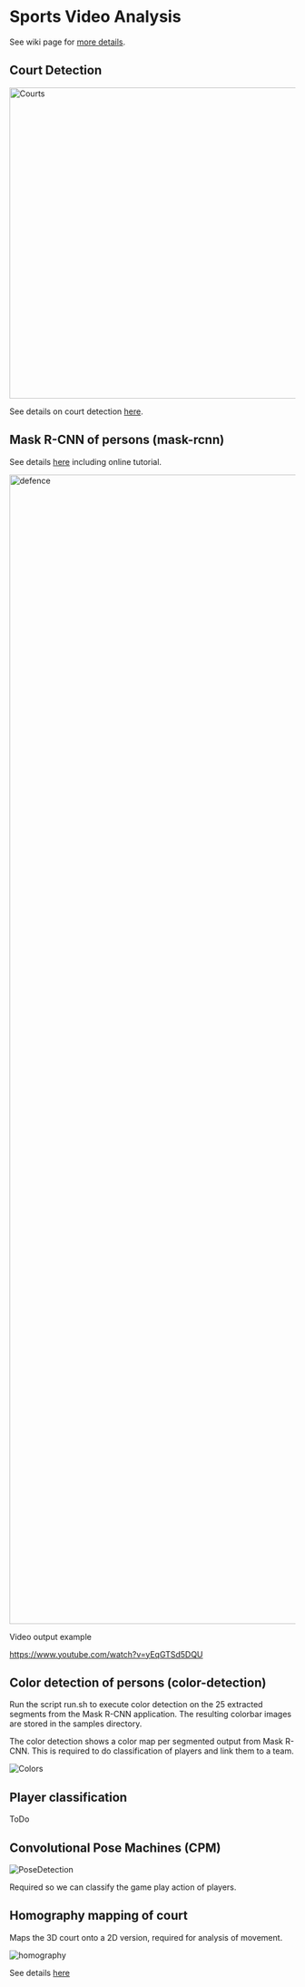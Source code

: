 # Sports Video Analysis

See wiki page for [more details](https://github.com/stephanj/basketballVideoAnalysis/wiki).

## Court Detection

<img width="548" alt="Courts" src="https://user-images.githubusercontent.com/179457/71198821-f0e0f400-2294-11ea-8253-3d6ff20fcbf9.png">

See details on court detection [here](https://github.com/stephanj/basketballVideoAnalysis/tree/master/court-detection).

## Mask R-CNN of persons (mask-rcnn)

See details [here](https://github.com/stephanj/basketballVideoAnalysis/tree/master/mask-rcnn) including online tutorial.

[<img width="2025" alt="defence" src="https://user-images.githubusercontent.com/179457/70865878-af81d900-1f62-11ea-85d1-44db19a0f7f3.jpg">](https://www.youtube.com/watch?v=yEqGTSd5DQU)

Video output example

https://www.youtube.com/watch?v=yEqGTSd5DQU

## Color detection of persons (color-detection)

Run the script run.sh to execute color detection on the 25 extracted segments from the Mask R-CNN application.
The resulting colorbar images are stored in the samples directory.

The color detection shows a color map per segmented output from Mask R-CNN.  This is required to do classification of players and link them to a team.

![Colors](https://user-images.githubusercontent.com/179457/71019085-040b8c80-20fa-11ea-8e44-d22759d9352a.jpg)

## Player classification

ToDo 

## Convolutional Pose Machines (CPM) 

![PoseDetection](https://user-images.githubusercontent.com/179457/71200350-23d8b700-2298-11ea-85eb-37b2c8d07b76.png)

Required so we can classify the game play action of players.

## Homography mapping of court

Maps the 3D court onto a 2D version, required for analysis of movement.

![homography](https://user-images.githubusercontent.com/179457/71249581-d0a94780-231d-11ea-9a4c-4382b6755e3f.jpg)

See details [here](https://github.com/stephanj/basketballVideoAnalysis/tree/master/homography-mapping)

